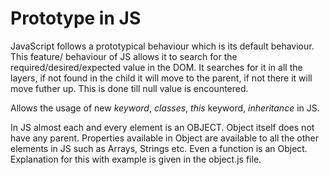 # Prototype in JS

JavaScript follows a prototypical behaviour which is its default behaviour. This feature/ behaviour of JS allows it to search for the required/desired/expected value in the DOM. It searches for it in all the layers, if not found in the child it will move to the parent, if not there it will move futher up. This is done till null value is encountered.
<br> 

Allows the usage of new _keyword_, _classes_, _this_ keyword, _inheritance_ in JS.

In JS almost each and every element is an OBJECT. Object itself does not have any parent. Properties available in Object are available to all the other elements in JS such as Arrays, Strings etc. Even a function is an Object. Explanation for this with example is given in the object.js file.